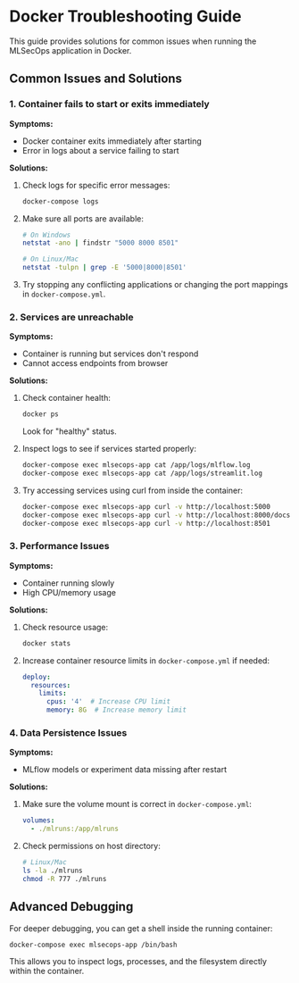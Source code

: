# Docker Troubleshooting Guide

This guide provides solutions for common issues when running the MLSecOps application in Docker.

## Common Issues and Solutions

### 1. Container fails to start or exits immediately

**Symptoms:** 
- Docker container exits immediately after starting
- Error in logs about a service failing to start

**Solutions:**
1. Check logs for specific error messages:
   ```bash
   docker-compose logs
   ```

2. Make sure all ports are available:
   ```bash
   # On Windows
   netstat -ano | findstr "5000 8000 8501"
   
   # On Linux/Mac
   netstat -tulpn | grep -E '5000|8000|8501'
   ```

3. Try stopping any conflicting applications or changing the port mappings in `docker-compose.yml`.

### 2. Services are unreachable

**Symptoms:**
- Container is running but services don't respond
- Cannot access endpoints from browser

**Solutions:**
1. Check container health:
   ```bash
   docker ps
   ```
   Look for "healthy" status.

2. Inspect logs to see if services started properly:
   ```bash
   docker-compose exec mlsecops-app cat /app/logs/mlflow.log
   docker-compose exec mlsecops-app cat /app/logs/streamlit.log
   ```

3. Try accessing services using curl from inside the container:
   ```bash
   docker-compose exec mlsecops-app curl -v http://localhost:5000
   docker-compose exec mlsecops-app curl -v http://localhost:8000/docs
   docker-compose exec mlsecops-app curl -v http://localhost:8501
   ```

### 3. Performance Issues

**Symptoms:**
- Container running slowly
- High CPU/memory usage

**Solutions:**
1. Check resource usage:
   ```bash
   docker stats
   ```

2. Increase container resource limits in `docker-compose.yml` if needed:
   ```yaml
   deploy:
     resources:
       limits:
         cpus: '4'  # Increase CPU limit
         memory: 8G  # Increase memory limit
   ```

### 4. Data Persistence Issues

**Symptoms:**
- MLflow models or experiment data missing after restart

**Solutions:**
1. Make sure the volume mount is correct in `docker-compose.yml`:
   ```yaml
   volumes:
     - ./mlruns:/app/mlruns
   ```

2. Check permissions on host directory:
   ```bash
   # Linux/Mac
   ls -la ./mlruns
   chmod -R 777 ./mlruns
   ```

## Advanced Debugging

For deeper debugging, you can get a shell inside the running container:

```bash
docker-compose exec mlsecops-app /bin/bash
```

This allows you to inspect logs, processes, and the filesystem directly within the container.
